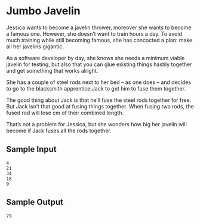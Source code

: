 # Jumbo Javelin

Jessica wants to become a javelin thrower, moreover she wants to become a famous one. However, she doesn’t want to train  hours a day. To avoid much training while still becoming famous, she has concocted a plan: make all her javelins gigantic.

As a software developer by day, she knows she needs a minimum viable javelin for testing, but also that you can glue existing things hastily together and get something that works alright.

She has a couple of steel rods next to her bed – as one does – and decides to go to the blacksmith apprentice Jack to get him to fuse them together.

The good thing about Jack is that he’ll fuse the steel rods together for free. But Jack isn’t that good at fusing things together. When fusing two rods, the fused rod will lose  cm of their combined length.

That’s not a problem for Jessica, but she wonders how big her javelin will become if Jack fuses all the rods together.

## Sample Input

```
4
21
34
18
9
```

## Sample Output
```
79
```

